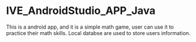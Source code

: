 # IVE_AndroidStudio_APP_Java
This is a android app, and it is a simple math game, user can use it to practice their math skills.
Local databse are used to store users information.
